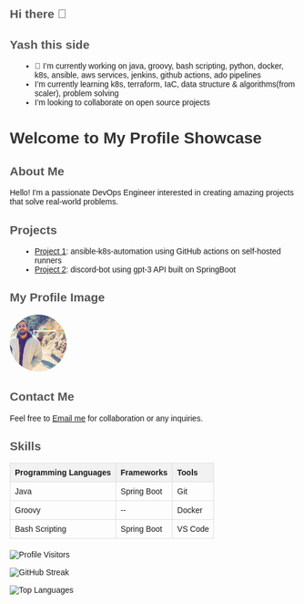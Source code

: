 ## Hi there 👋
## Yash this side 

- 🔭 I’m currently working on java, groovy, bash scripting, python, docker, k8s, ansible, aws services, jenkins, github actions, ado pipelines
- I’m currently learning k8s, terraform, IaC, data structure & algorithms(from scaler), problem solving
- I’m looking to collaborate on open source projects

<!DOCTYPE html>
<html>
<head>
<style>
    body {
        font-family: Arial, sans-serif;
        margin: 20px;
    }
    h1 {
        color: #333;
    }
    h2 {
        color: #555;
    }
    p {
        margin-bottom: 15px;
    }
    ul {
        list-style-type: disc;
        margin-left: 20px;
    }
    table {
        border-collapse: collapse;
        width: 100%;
        margin-bottom: 20px;
    }
    th, td {
        border: 1px solid #ddd;
        padding: 8px;
        text-align: left;
    }
    th {
        background-color: #f2f2f2;
    }
    img {
        max-width: 100%;
        height: auto;
    }
    .profile-image {
        border-radius: 50%;
        width: 100px;
        height: 100px;
        object-fit: cover;
    }
</style>
</head>
<body>

<h1>Welcome to My Profile Showcase</h1>

<h2>About Me</h2>
<p>Hello! I'm a passionate DevOps Engineer interested in creating amazing projects that solve real-world problems.</p>

<h2>Projects</h2>
<ul>
    <li><a href="https://github.com/Yash-Raj-srivastav/ansible-k8s-automation.git">Project 1</a>: ansible-k8s-automation using GitHub actions on self-hosted runners</li>
    <li><a href="https://github.com/Yash-Raj-srivastav/SpringBoot-Backend-Application.git">Project 2</a>: discord-bot using gpt-3 API built on SpringBoot </li>
</ul>

<h2>My Profile Image</h2>
<img class="profile-image" src="https://github.com/Yash-Raj-srivastav/Yash-Raj-srivastav/blob/5bd3793a6ba24dc7af2280aceddf988a55d593d1/my_profile.jpg" alt="My Profile Image">

<h2>Contact Me</h2>
<p>Feel free to <a href="mailto:yrseivastav88@gmail.com">Email me</a> for collaboration or any inquiries.</p>

<h2>Skills</h2>
<table>
    <tr>
        <th>Programming Languages</th>
        <th>Frameworks</th>
        <th>Tools</th>
    </tr>
    <tr>
        <td>Java</td>
        <td>Spring Boot</td>
        <td>Git</td>
    </tr>
    <tr>
        <td>Groovy</td>
        <td>--</td>
        <td>Docker</td>
    </tr>
    <tr>
        <td>Bash Scripting</td>
        <td>Spring Boot</td>
        <td>VS Code</td>
    </tr>
</table>

</body>
</html>


![Profile Visitors](https://vbr.wocr.tk/badge?page_id=Yash-Raj-srivastav.Yash-Raj-srivastav&color=00cf00)

![GitHub Streak](https://github-readme-streak-stats.herokuapp.com/?user=Yash-Raj-srivastav&theme=vue-dark)

![Top Languages](https://github-readme-stats.vercel.app/api/top-langs/?username=Yash-Raj-srivastav&theme=vue-dark&layout=compact)
